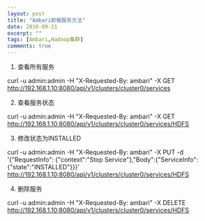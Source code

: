 ```yaml
---
layout: post
title: "Ambari卸载服务方法"
date: 2016-09-21
excerpt: ""
tags: [Ambari,Hadoop集群]
comments: true
---
```


1. 查看所有服务

  curl -u admin:admin -H "X-Requested-By: ambari" -X GET http://192.168.1.10:8080/api/v1/clusters/cluster0/services

2. 查看服务状态

  curl -u admin:admin -H "X-Requested-By: ambari" -X GET http://192.168.1.10:8080/api/v1/clusters/cluster0/services/HDFS

3. 修改状态为INSTALLED

  curl -u admin:admin -H "X-Requested-By: ambari" -X PUT -d '{"RequestInfo": {"context":"Stop Service"},"Body":{"ServiceInfo":{"state":"INSTALLED"}}}' http://192.168.1.10:8080/api/v1/clusters/cluster0/services/HDFS

4. 删除服务

  curl -u admin:admin -H "X-Requested-By: ambari" -X DELETE http://192.168.1.10:8080/api/v1/clusters/cluster0/services/HDFS
